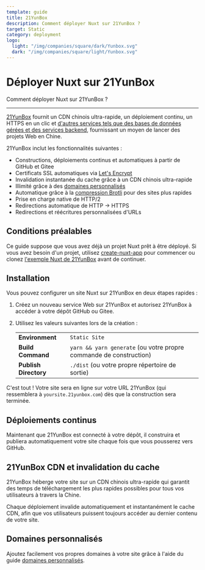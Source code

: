 ```yaml
---
template: guide
title: 21YunBox
description: Comment déployer Nuxt sur 21YunBox ?
target: Static
category: deployment
logo:
  light: "/img/companies/square/dark/Yunbox.svg"
  dark: "/img/companies/square/light/Yunbox.svg"
---
```


# Déployer Nuxt sur 21YunBox

Comment déployer Nuxt sur 21YunBox ?

---

[21YunBox](https://www.21yunbox.com) fournit un CDN chinois ultra-rapide, un déploiement continu, un HTTPS en un clic et [d'autres services tels que des bases de données gérées et des services backend](https://www.21yunbox.com/docs/), fournissant un moyen de lancer des projets Web en Chine.

21YunBox inclut les fonctionnalités suivantes :

- Constructions, déploiements continus et automatiques à partir de GitHub et Gitee
- Certificats SSL automatiques via [Let's Encrypt](https://letsencrypt.org)
- Invalidation instantanée du cache grâce à un CDN chinois ultra-rapide
- Illimité grâce à des [domaines personnalisés](https://www.21yunbox.com/docs/#/custom-domains)
- Automatique grâce à la [compression Brotli](https://en.wikipedia.org/wiki/Brotli) pour des sites plus rapides
- Prise en charge native de HTTP/2
- Redirections automatique de HTTP → HTTPS
- Redirections et réécritures personnalisées d'URLs

## Conditions préalables

Ce guide suppose que vous avez déjà un projet Nuxt prêt à être déployé. Si vous avez besoin d'un projet, utilisez [create-nuxt-app](https://github.com/nuxt/create-nuxt-app) pour commencer ou clonez [l'exemple Nuxt de 21YunBox](https://gitee.com/eryiyunbox-examples/nuxtjs) avant de continuer.

## Installation

Vous pouvez configurer un site Nuxt sur 21YunBox en deux étapes rapides :

1. Créez un nouveau service Web sur 21YunBox et autorisez 21YunBox à accéder à votre dépôt GitHub ou Gitee.
2. Utilisez les valeurs suivantes lors de la création :

   |                       |                                                                    |
   | --------------------- | ------------------------------------------------------------------ |
   | **Environment**       | `Static Site`                                                      |
   | **Build Command**     | `yarn && yarn generate` (ou votre propre commande de construction) |
   | **Publish Directory** | `./dist` (ou votre propre répertoire de sortie)                    |

C'est tout ! Votre site sera en ligne sur votre URL 21YunBox (qui ressemblera à `yoursite.21yunbox.com`) dès que la construction sera terminée.

## Déploiements continus

Maintenant que 21YunBox est connecté à votre dépôt, il construira et publiera automatiquement votre site chaque fois que vous pousserez vers GitHub.

## 21YunBox CDN et invalidation du cache

21YunBox héberge votre site sur un CDN chinois ultra-rapide qui garantit des temps de téléchargement les plus rapides possibles pour tous vos utilisateurs à travers la Chine.

Chaque déploiement invalide automatiquement et instantanément le cache CDN, afin que vos utilisateurs puissent toujours accéder au dernier contenu de votre site.

## Domaines personnalisés

Ajoutez facilement vos propres domaines à votre site grâce à l'aide du guide [domaines personnalisés](https://www.21yunbox.com/docs/#/custom-domains).
